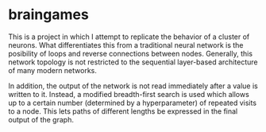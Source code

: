 # braingames
This is a project in which I attempt to replicate the behavior of a cluster of neurons.
What differentiates this from a traditional neural network is the posibility of loops and reverse connections between nodes.
Generally, this network topology is not restricted to the sequential layer-based architecture of many modern networks.

In addition, the output of the network is not read immediately after a value is written to it.
Instead, a modified breadth-first search is used which allows up to a certain number (determined by a hyperparameter) of repeated visits to a node. This lets paths of different lengths be expressed in the final output of the graph.